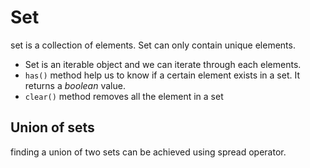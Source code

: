 # Set
set is a collection of elements. Set can only contain unique elements.

+ Set is an iterable object and we can iterate through each elements.
+ <code>has()</code> method help us to know if a certain element exists in a set. It returns a *boolean* value.
+ <code>clear()</code> method removes all the element in a set

## Union of sets
finding a union of two sets can be achieved using spread operator.